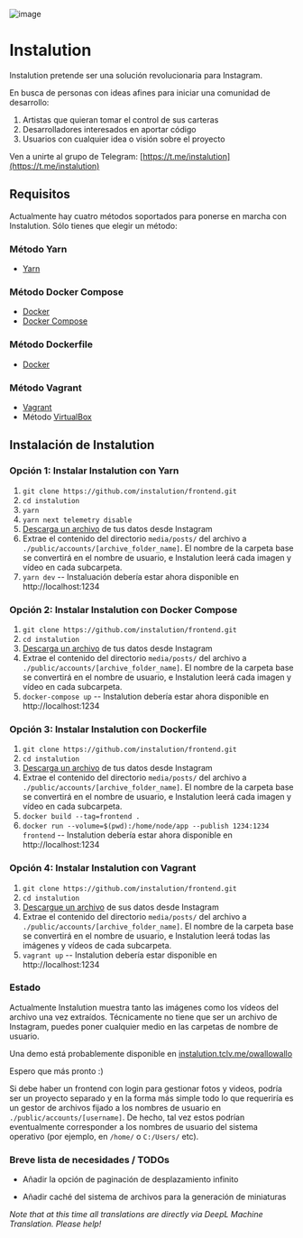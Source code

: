 ![image](https://user-images.githubusercontent.com/595446/177451446-55fcc030-04ec-4ed7-9a69-d5ccfc0b53d8.png)

# Instalution

Instalution pretende ser una solución revolucionaria para Instagram.

En busca de personas con ideas afines para iniciar una comunidad de desarrollo:

1) Artistas que quieran tomar el control de sus carteras
2) Desarrolladores interesados en aportar código
3) Usuarios con cualquier idea o visión sobre el proyecto

Ven a unirte al grupo de Telegram: [https://t.me/instalution](https://t.me/instalution)

## Requisitos

Actualmente hay cuatro métodos soportados para ponerse en marcha con Instalution. Sólo tienes que elegir un método:

### Método Yarn

- [Yarn](https://yarnpkg.com/)

### Método Docker Compose

- [Docker](https://docs.docker.com/get-docker/)
- [Docker Compose](https://docs.docker.com/compose/install/)

### Método Dockerfile

- [Docker](https://docs.docker.com/get-docker/)

### Método Vagrant

- [Vagrant](https://vagrantup.com/)
- Método [VirtualBox](https://virtualbox.org/)

## Instalación de Instalution

### Opción 1: Instalar Instalution con Yarn
1) `git clone https://github.com/instalution/frontend.git`
2) `cd instalution`
3) `yarn`
4) `yarn next telemetry disable`
5) [Descarga un archivo](https://help.instagram.com/181231772500920) de tus datos desde Instagram
6) Extrae el contenido del directorio `media/posts/` del archivo a `./public/accounts/[archive_folder_name]`. El nombre de la carpeta base se convertirá en el nombre de usuario, e Instalution leerá cada imagen y vídeo en cada subcarpeta.
7) `yarn dev` -- Instaluación debería estar ahora disponible en http://localhost:1234

### Opción 2: Instalar Instalution con Docker Compose
1) `git clone https://github.com/instalution/frontend.git`
2) `cd instalution`
3) [Descarga un archivo](https://help.instagram.com/181231772500920) de tus datos desde Instagram
4) Extrae el contenido del directorio `media/posts/` del archivo a `./public/accounts/[archive_folder_name]`. El nombre de la carpeta base se convertirá en el nombre de usuario, e Instalution leerá cada imagen y vídeo en cada subcarpeta.
5) `docker-compose up` -- Instalution debería estar ahora disponible en http://localhost:1234

### Opción 3: Instalar Instalution con Dockerfile

1) `git clone https://github.com/instalution/frontend.git`
2) `cd instalution`
3) [Descarga un archivo](https://help.instagram.com/181231772500920) de tus datos desde Instagram
4) Extrae el contenido del directorio `media/posts/` del archivo a `./public/accounts/[archive_folder_name]`. El nombre de la carpeta base se convertirá en el nombre de usuario, e Instalution leerá cada imagen y vídeo en cada subcarpeta.
5) `docker build --tag=frontend .`
6) `docker run --volume=$(pwd):/home/node/app --publish 1234:1234 frontend` -- Instalution debería estar ahora disponible en http://localhost:1234

### Opción 4: Instalar Instalution con Vagrant
1) `git clone https://github.com/instalution/frontend.git`
2) `cd instalution`
3) [Descargue un archivo](https://help.instagram.com/181231772500920) de sus datos desde Instagram
4) Extrae el contenido del directorio `media/posts/` del archivo a `./public/accounts/[archive_folder_name]`. El nombre de la carpeta base se convertirá en el nombre de usuario, e Instalution leerá todas las imágenes y vídeos de cada subcarpeta.
5) `vagrant up` -- Instalution debería estar disponible en http://localhost:1234

### Estado

Actualmente Instalution muestra tanto las imágenes como los vídeos del archivo una vez extraídos. Técnicamente no tiene que ser un archivo de Instagram, puedes poner cualquier medio en las carpetas de nombre de usuario.

Una demo está probablemente disponible en [instalution.tclv.me/owallowallo](https://instalution.tclv.me/owallowallo)

Espero que más pronto :)

Si debe haber un frontend con login para gestionar fotos y videos, podría ser un proyecto separado y en la forma más simple todo lo que requeriría es un gestor de archivos fijado a los nombres de usuario en `./public/accounts/[username]`. De hecho, tal vez estos podrían eventualmente corresponder a los nombres de usuario del sistema operativo (por ejemplo, en `/home/` o `C:/Users/` etc).

### Breve lista de necesidades / TODOs

- Añadir la opción de paginación de desplazamiento infinito

- Añadir caché del sistema de archivos para la generación de miniaturas

*Note that at this time all translations are directly via DeepL Machine Translation. Please help!*
